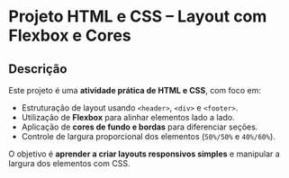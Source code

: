 # Projeto HTML e CSS – Layout com Flexbox e Cores

## Descrição
Este projeto é uma **atividade prática de HTML e CSS**, com foco em:

- Estruturação de layout usando `<header>`, `<div>` e `<footer>`.
- Utilização de **Flexbox** para alinhar elementos lado a lado.
- Aplicação de **cores de fundo e bordas** para diferenciar seções.
- Controle de largura proporcional dos elementos (`50%/50%` e `40%/60%`).

O objetivo é **aprender a criar layouts responsivos simples** e manipular a largura dos elementos com CSS.




